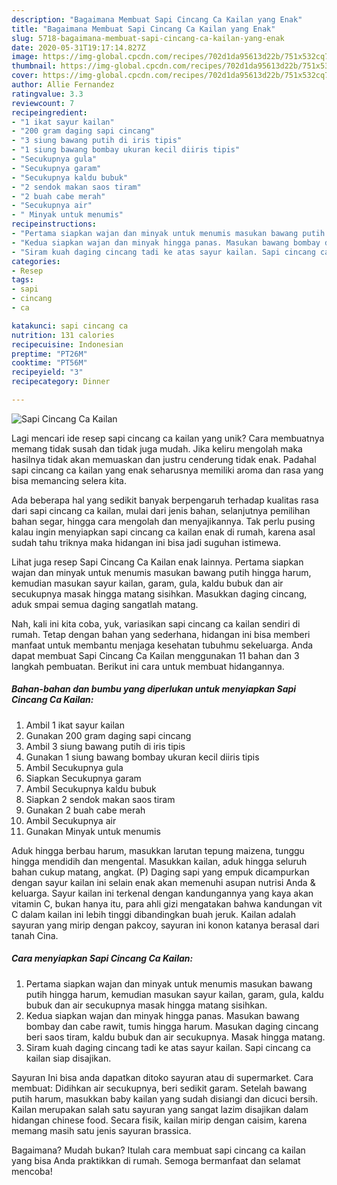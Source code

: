 ```yaml
---
description: "Bagaimana Membuat Sapi Cincang Ca Kailan yang Enak"
title: "Bagaimana Membuat Sapi Cincang Ca Kailan yang Enak"
slug: 5718-bagaimana-membuat-sapi-cincang-ca-kailan-yang-enak
date: 2020-05-31T19:17:14.827Z
image: https://img-global.cpcdn.com/recipes/702d1da95613d22b/751x532cq70/sapi-cincang-ca-kailan-foto-resep-utama.jpg
thumbnail: https://img-global.cpcdn.com/recipes/702d1da95613d22b/751x532cq70/sapi-cincang-ca-kailan-foto-resep-utama.jpg
cover: https://img-global.cpcdn.com/recipes/702d1da95613d22b/751x532cq70/sapi-cincang-ca-kailan-foto-resep-utama.jpg
author: Allie Fernandez
ratingvalue: 3.3
reviewcount: 7
recipeingredient:
- "1 ikat sayur kailan"
- "200 gram daging sapi cincang"
- "3 siung bawang putih di iris tipis"
- "1 siung bawang bombay ukuran kecil diiris tipis"
- "Secukupnya gula"
- "Secukupnya garam"
- "Secukupnya kaldu bubuk"
- "2 sendok makan saos tiram"
- "2 buah cabe merah"
- "Secukupnya air"
- " Minyak untuk menumis"
recipeinstructions:
- "Pertama siapkan wajan dan minyak untuk menumis masukan bawang putih hingga harum, kemudian masukan sayur kailan, garam, gula, kaldu bubuk dan air secukupnya masak hingga matang sisihkan."
- "Kedua siapkan wajan dan minyak hingga panas. Masukan bawang bombay dan cabe rawit, tumis hingga harum. Masukan daging cincang beri saos tiram, kaldu bubuk dan air secukupnya. Masak hingga matang."
- "Siram kuah daging cincang tadi ke atas sayur kailan. Sapi cincang ca kailan siap disajikan."
categories:
- Resep
tags:
- sapi
- cincang
- ca

katakunci: sapi cincang ca 
nutrition: 131 calories
recipecuisine: Indonesian
preptime: "PT26M"
cooktime: "PT56M"
recipeyield: "3"
recipecategory: Dinner

---
```



![Sapi Cincang Ca Kailan](https://img-global.cpcdn.com/recipes/702d1da95613d22b/751x532cq70/sapi-cincang-ca-kailan-foto-resep-utama.jpg)

Lagi mencari ide resep sapi cincang ca kailan yang unik? Cara membuatnya memang tidak susah dan tidak juga mudah. Jika keliru mengolah maka hasilnya tidak akan memuaskan dan justru cenderung tidak enak. Padahal sapi cincang ca kailan yang enak seharusnya memiliki aroma dan rasa yang bisa memancing selera kita.

Ada beberapa hal yang sedikit banyak berpengaruh terhadap kualitas rasa dari sapi cincang ca kailan, mulai dari jenis bahan, selanjutnya pemilihan bahan segar, hingga cara mengolah dan menyajikannya. Tak perlu pusing kalau ingin menyiapkan sapi cincang ca kailan enak di rumah, karena asal sudah tahu triknya maka hidangan ini bisa jadi suguhan istimewa.

Lihat juga resep Sapi Cincang Ca Kailan enak lainnya. Pertama siapkan wajan dan minyak untuk menumis masukan bawang putih hingga harum, kemudian masukan sayur kailan, garam, gula, kaldu bubuk dan air secukupnya masak hingga matang sisihkan. Masukkan daging cincang, aduk smpai semua daging sangatlah matang.


Nah, kali ini kita coba, yuk, variasikan sapi cincang ca kailan sendiri di rumah. Tetap dengan bahan yang sederhana, hidangan ini bisa memberi manfaat untuk membantu menjaga kesehatan tubuhmu sekeluarga. Anda dapat membuat Sapi Cincang Ca Kailan menggunakan 11 bahan dan 3 langkah pembuatan. Berikut ini cara untuk membuat hidangannya.

<!--inarticleads1-->

##### Bahan-bahan dan bumbu yang diperlukan untuk menyiapkan Sapi Cincang Ca Kailan:

1. Ambil 1 ikat sayur kailan
1. Gunakan 200 gram daging sapi cincang
1. Ambil 3 siung bawang putih di iris tipis
1. Gunakan 1 siung bawang bombay ukuran kecil diiris tipis
1. Ambil Secukupnya gula
1. Siapkan Secukupnya garam
1. Ambil Secukupnya kaldu bubuk
1. Siapkan 2 sendok makan saos tiram
1. Gunakan 2 buah cabe merah
1. Ambil Secukupnya air
1. Gunakan  Minyak untuk menumis


Aduk hingga berbau harum, masukkan larutan tepung maizena, tunggu hingga mendidih dan mengental. Masukkan kailan, aduk hingga seluruh bahan cukup matang, angkat. (P) Daging sapi yang empuk dicampurkan dengan sayur kailan ini selain enak akan memenuhi asupan nutrisi Anda &amp; keluarga. Sayur kailan ini terkenal dengan kandungannya yang kaya akan vitamin C, bukan hanya itu, para ahli gizi mengatakan bahwa kandungan vit C dalam kailan ini lebih tinggi dibandingkan buah jeruk. Kailan adalah sayuran yang mirip dengan pakcoy, sayuran ini konon katanya berasal dari tanah Cina. 

<!--inarticleads2-->

##### Cara menyiapkan Sapi Cincang Ca Kailan:

1. Pertama siapkan wajan dan minyak untuk menumis masukan bawang putih hingga harum, kemudian masukan sayur kailan, garam, gula, kaldu bubuk dan air secukupnya masak hingga matang sisihkan.
1. Kedua siapkan wajan dan minyak hingga panas. Masukan bawang bombay dan cabe rawit, tumis hingga harum. Masukan daging cincang beri saos tiram, kaldu bubuk dan air secukupnya. Masak hingga matang.
1. Siram kuah daging cincang tadi ke atas sayur kailan. Sapi cincang ca kailan siap disajikan.


Sayuran Ini bisa anda dapatkan ditoko sayuran atau di supermarket. Cara membuat: Didihkan air secukupnya, beri sedikit garam. Setelah bawang putih harum, masukkan baby kailan yang sudah disiangi dan dicuci bersih. Kailan merupakan salah satu sayuran yang sangat lazim disajikan dalam hidangan chinese food. Secara fisik, kailan mirip dengan caisim, karena memang masih satu jenis sayuran brassica. 

Bagaimana? Mudah bukan? Itulah cara membuat sapi cincang ca kailan yang bisa Anda praktikkan di rumah. Semoga bermanfaat dan selamat mencoba!
